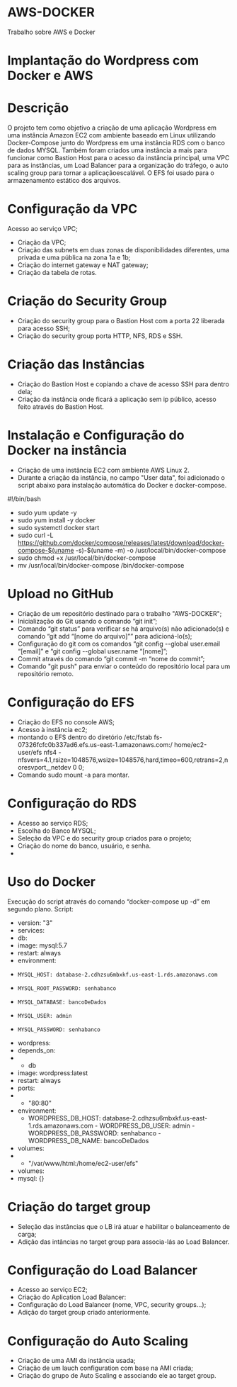 # AWS-DOCKER
Trabalho sobre AWS e Docker
# Implantação do Wordpress com Docker e AWS
# Descrição
O projeto tem como objetivo a criação de uma aplicação Wordpress em uma instância Amazon EC2 com ambiente baseado em Linux utilizando Docker-Compose junto do Wordpress em uma instância RDS com o banco de dados MYSQL. Também foram criados uma instância a mais para funcionar como Bastion Host para o acesso da instância principal, uma VPC para as instâncias, um Load Balancer para a organização do tráfego, o auto scaling group para tornar a aplicaçãoescalável. O EFS foi usado para o armazenamento estático dos arquivos.

# Configuração da VPC
Acesso ao serviço VPC;
- Criação da VPC;
- Criação das subnets em duas zonas de disponibilidades diferentes, uma privada e uma pública na zona 1a e 1b;
- Criação do internet gateway e NAT gateway;
- Criação da tabela de rotas.

# Criação do Security Group
- Criação do security group para o Bastion Host com a porta 22 liberada para acesso SSH;
- Criação do security group porta HTTP, NFS, RDS e SSH.

# Criação das Instâncias
- Criação do Bastion Host e copiando a chave de acesso SSH para dentro dela;
- Criação da instância onde ficará a aplicação sem ip público, acesso feito através do Bastion Host.
# Instalação e Configuração do Docker na instância
- Criação de uma instância EC2 com ambiente AWS Linux 2.
- Durante a criação da instância, no campo "User data", foi adicionado o script abaixo para instalação automática do Docker e docker-compose.

#!/bin/bash
- sudo yum update -y
- sudo yum install -y docker
- sudo systemctl  docker start
- sudo curl -L https://github.com/docker/compose/releases/latest/download/docker-compose-$(uname -s)-$(uname -m) -o /usr/local/bin/docker-compose
- sudo chmod +x /usr/local/bin/docker-compose
- mv /usr/local/bin/docker-compose /bin/docker-compose

# Upload no GitHub
- Criação de um repositório destinado para o trabalho "AWS-DOCKER";
- Inicialização do Git usando o comando “git init”;
- Comando “git status” para verificar se há arquivo(s) não adicionado(s) e comando “git add “[nome do arquivo]”” para adicioná-lo(s);
- Configuração do git com os comandos “git config --global user.email “[email]” e “git config --global user.name “[nome]”;
- Commit através do comando “git commit -m “nome do commit”;
- Comando "git push" para enviar o conteúdo do repositório local para um repositório remoto.

# Configuração do EFS
- Criação do EFS  no console AWS;
- Acesso à instância ec2;
- montando o EFS dentro do diretório /etc/fstab fs-07326fcfc0b337ad6.efs.us-east-1.amazonaws.com:/ home/ec2-user/efs nfs4 - nfsvers=4.1,rsize=1048576,wsize=1048576,hard,timeo=600,retrans=2,noresvport,_netdev 0 0;
- Comando sudo mount -a para montar.

# Configuração do RDS
- Acesso ao serviço RDS;
- Escolha do Banco MYSQL;
- Seleção da VPC e do security group criados para o projeto;
- Criação do nome do banco, usuário, e senha.
-
# Uso do Docker
Execução do script através do comando “docker-compose up -d” em segundo plano.
Script:

- version: "3"
- services:
-  db:
-   image: mysql:5.7
-   restart: always
-   environment:
-     MYSQL_HOST: database-2.cdhzsu6mbxkf.us-east-1.rds.amazonaws.com
-     MYSQL_ROOT_PASSWORD: senhabanco
-     MYSQL_DATABASE: bancoDeDados
-     MYSQL_USER: admin
-     MYSQL_PASSWORD: senhabanco
 - wordpress:
  -  depends_on:
  -    - db
  -  image: wordpress:latest
  - restart: always
  -  ports:
   -   - "80:80"
   - environment:
     - WORDPRESS_DB_HOST: database-2.cdhzsu6mbxkf.us-east-1.rds.amazonaws.com
    - WORDPRESS_DB_USER: admin
    - WORDPRESS_DB_PASSWORD: senhabanco
    -  WORDPRESS_DB_NAME: bancoDeDados
   - volumes:
  -    - "/var/www/html:/home/ec2-user/efs"
- volumes:
-  mysql: {}


# Criação do target group
- Seleção das instâncias que o LB irá atuar e habilitar o balanceamento de carga;
- Adição das intâncias no target group para associa-lás ao Load Balancer.

# Configuração do Load Balancer
- Acesso ao serviço EC2;
- Criação do Aplication Load Balancer:
- Configuração do Load Balancer (nome, VPC, security groups...);
- Adição do target group criado anteriormente.


# Configuração do Auto Scaling
- Criação de uma AMI da instância usada;
- Criação de um lauch configuration com base na AMI criada;
- Criação do grupo de Auto Scaling e associando ele ao target group.
